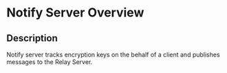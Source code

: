 # Notify Server Overview

## Description

Notify server tracks encryption keys on the behalf of a client and publishes messages to the Relay Server.